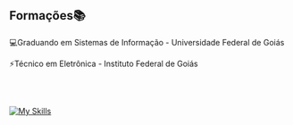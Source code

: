

<h2>Formações📚</h2>


💻Graduando em Sistemas de Informação - Universidade Federal de Goiás
          
⚡Técnico em Eletrônica - Instituto Federal de Goiás

<br><br>


[![My Skills](https://skillicons.dev/icons?i=go,react,typescript,nodejs,aws,python,tensorflow,tailwind,git,express,postgres,docker,postman)](https://skillicons.dev)



          

